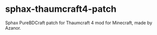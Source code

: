 # sphax-thaumcraft4-patch
Sphax PureBDCraft patch for Thaumcraft 4 mod for Minecraft, made by Azanor.

